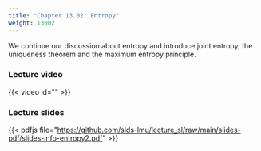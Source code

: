 ```yaml
---
title: "Chapter 13.02: Entropy"
weight: 13002
---
```

We continue our discussion about entropy and introduce joint entropy, the uniqueness theorem and the maximum entropy principle.

<!--more-->

### Lecture video

{{< video id="" >}}

### Lecture slides

{{< pdfjs file="https://github.com/slds-lmu/lecture_sl/raw/main/slides-pdf/slides-info-entropy2.pdf" >}}